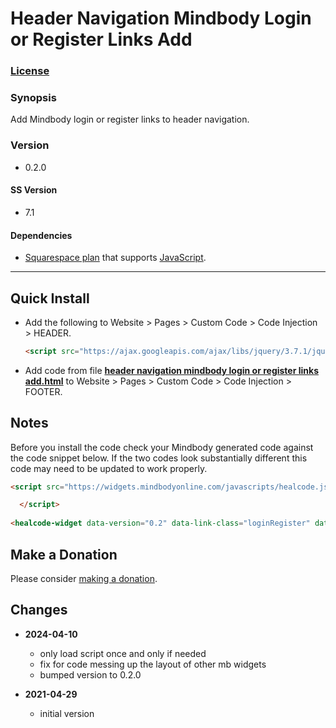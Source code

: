 # Header Navigation Mindbody Login or Register Links Add

### [License][1]

### Synopsis

Add Mindbody login or register links to header navigation. 

### Version

  * 0.2.0

#### SS Version

  * 7.1

#### Dependencies

  * [Squarespace plan][2] that supports [JavaScript][3].

---

## Quick Install

* Add the following to Website > Pages > Custom Code > Code Injection >
  HEADER.
  
  ```html
  <script src="https://ajax.googleapis.com/ajax/libs/jquery/3.7.1/jquery.min.js"></script>
  ```
  
* Add code from file **[header navigation mindbody login or register links
  add.html][4]** to Website > Pages > Custom Code > Code Injection > FOOTER.

## Notes

Before you install the code check your Mindbody generated code against the code
snippet below. If the two codes look substantially different this code may need
to be updated to work properly.

```html
<script src="https://widgets.mindbodyonline.com/javascripts/healcode.js" type="text/javascript">

  </script>
      
<healcode-widget data-version="0.2" data-link-class="loginRegister" data-site-id="[data site id]" data-mb-site-id="[data mb site id]" data-type="account-link" data-inner-html="Login | Register" />
```
    
## Make a Donation

Please consider [making a donation][5].

## Changes

* **2024-04-10**

  * only load script once and only if needed
  * fix for code messing up the layout of other mb widgets
  * bumped version to 0.2.0
  
* **2021-04-29**

  * initial version

[1]: https://github.com/tomsWebConsulting/twcsl/blob/main/LICENSE.txt#L1
[2]: https://www.squarespace.com/pricing
[3]: https://en.wikipedia.org/wiki/JavaScript
[4]: header%20navigation%20mindbody%20login%20or%20register%20links%20add.html#L1
[5]: https://github.com/tomsWebConsulting/twcsl#make-a-donation
